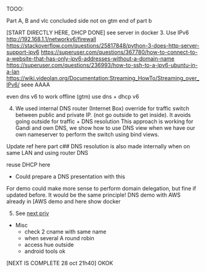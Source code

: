 TOOO:

Part A, B and vlc concluded
side not on gtm end of part b 

[START DIRECTLY HERE, DHCP DONE]
see server in docker
3. Use IPv6 
http://192.168.1.1/networkv6/firewall
https://stackoverflow.com/questions/25817848/python-3-does-http-server-support-ipv6
https://superuser.com/questions/367780/how-to-connect-to-a-website-that-has-only-ipv6-addresses-without-a-domain-name
https://superuser.com/questions/236993/how-to-ssh-to-a-ipv6-ubuntu-in-a-lan
https://wiki.videolan.org/Documentation:Streaming_HowTo/Streaming_over_IPv6/
seee  AAAA

even  dns v6 to work offline (gtm)
use dns  + dhcp v6

4. We used internal DNS router (Internet Box) override for traffic switch between public and private IP.
(not go outside to get inside).
It avoids going outside for traffic + DNS resolution
This approach is working for Gandi and own DNS, we  show how to use DNS view when we have our own nameserver to perform the switch using bind views.


Update ref here part c## DNS resolution is also made internally when on same LAN and using router DNS

reuse DHCP here
- Could prepare a DNS presentation with this 

For demo could make more sense to perform domain delegation, but fine if updated before.
It would be the same principle!
DNS demo with AWS already in [AWS demo and here show docker

5. See [next priv](next_private.md)

- Misc
    - check 2 cname with same name
    - when several A round robin
    - access hue outside    
    - android tools ok
    
[NEXT IS COMPLETE 28 oct 21h40] OKOK

